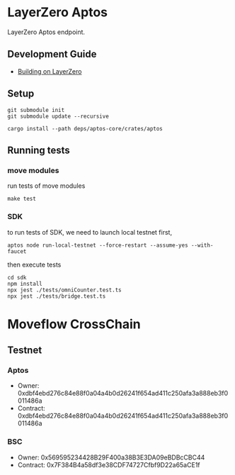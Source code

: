 # LayerZero Aptos

LayerZero Aptos endpoint.

## Development Guide

- [Building on LayerZero](apps/README.md)

## Setup

```shell
git submodule init
git submodule update --recursive

cargo install --path deps/aptos-core/crates/aptos
```

## Running tests

### move modules

run tests of move modules

```shell
make test
```

### SDK

to run tests of SDK, we need to launch local testnet first,

```shell
aptos node run-local-testnet --force-restart --assume-yes --with-faucet
```

then execute tests
```shell
cd sdk
npm install
npx jest ./tests/omniCounter.test.ts
npx jest ./tests/bridge.test.ts
```

# Moveflow CrossChain
## Testnet
### Aptos
* Owner: 0xdbf4ebd276c84e88f0a04a4b0d26241f654ad411c250afa3a888eb3f0011486a
* Contract: 0xdbf4ebd276c84e88f0a04a4b0d26241f654ad411c250afa3a888eb3f0011486a
### BSC
* Owner: 0x569595234428B29F400a38B3E3DA09eBDBcCBC44
* Contract: 0x7F384B4a58df3e38CDF74727Cfbf9D22a65aCE1f